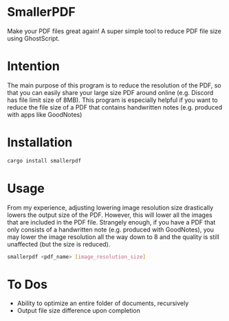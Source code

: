 # SmallerPDF
Make your PDF files great again! A super simple tool to reduce PDF file size using GhostScript.

# Intention
The main purpose of this program is to reduce the resolution of the PDF, so that you can easily share your large size PDF around online (e.g. Discord has file limit size of 8MB).
This program is especially helpful if you want to reduce the file size of a PDF that contains handwritten notes (e.g. produced with apps like GoodNotes)

# Installation
```bash
cargo install smallerpdf
```

# Usage
From my experience, adjusting lowering image resolution size drastically lowers the output size of the PDF. However, this will lower all the images that are included in the PDF file.
Strangely enough, if you have a PDF that only consists of a handwritten note (e.g. produced with GoodNotes), you may lower the image resolution all the way down to 8 and the quality is still unaffected (but the size is reduced).
```bash
smallerpdf <pdf_name> [image_resolution_size]
```

# To Dos
- Ability to optimize an entire folder of documents, recursively
- Output file size difference upon completion
